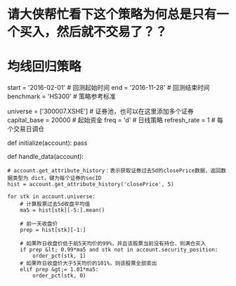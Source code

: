 # 请大侠帮忙看下这个策略为何总是只有一个买入，然后就不交易了？？

# 均线回归策略
start = '2016-02-01'                  # 回测起始时间
end = '2016-11-28'                   # 回测结束时间
benchmark = 'HS300'                   # 策略参考标准

universe = ['300007.XSHE']              # 证券池，也可以在这里添加多个证券
capital_base = 20000                  # 起始资金
freq = 'd'                         # 日线策略
refresh_rate = 1                     # 每个交易日调仓

def initialize(account): 
    pass

def handle_data(account): 

    # account.get_attribute_history：表示获取证券过去5d的closePrice数据，返回数据类型为 dict，键为每个证券的secID
    hist = account.get_attribute_history('closePrice', 5)

    for stk in account.universe:
        # 计算股票过去5d收盘平均值
        ma5 = hist[stk][-5:].mean()
        
        # 前一天收盘价
        prep = hist[stk][-1:]

        # 如果昨日收盘价低于前5天均价的99%，并且该股票当前没有持仓，则满仓买入
        if prep &lt; 0.99*ma5 and stk not in account.security_position:
            order_pct(stk, 1)
        # 如果昨日收盘价大于5天均价的101%，则该股票全部卖出
        elif prep &gt;= 1.01*ma5:
            order_pct(stk, 0)